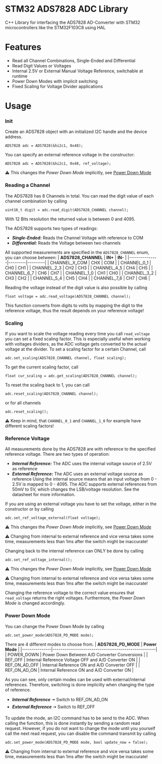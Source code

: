 # STM32 ADS7828 ADC Library
C++ Library for interfacing the ADS7828 AD-Converter with STM32 microcontrollers like the STM32F103C8 using HAL

# Features
- Read all Channel Combinations, Single-Ended and Differential
- Read Digit Values or Voltages
- Internal 2.5V or External Manual Voltage Reference, switchable at runtime
- Power Down Modes with implicit switching
- Fixed Scaling for Voltage Divider applications

# Usage
### Init
Create an ADS7828 object with an initialized I2C handle and the device address.
```
ADS7828 adc = ADS7828(&hi2c1, 0x48);
```
You can specify an external reference voltage in the constructor:
```
ADS7828 adc = ADS7828(&hi2c1, 0x48, ref_voltage);
```
:warning: This changes the *Power Down Mode* implicitly, see [Power Down Mode](#power-down-mode)

### Reading a Channel
The ADS7828 has 8 Channels in total. You can read the digit value of each channel combination by calling 
```
uint16_t digit = adc.read_digit(ADS7828_CHANNEL channel);
```
With 12 Bits resolution the returned value is between 0 and 4095.


The ADS7828 supports two types of readings:
- ***Single-Ended:*** Reads the Channel Voltage with reference to COM
- ***Differential:*** Reads the Voltage between two channels

All supported measurements are specified in the `ADS7828_CHANNEL` enum, you can choose between:
| **ADS7828_CHANNEL**      | **IN+** | **IN-** |
|---------------|---------|---------|
| CHANNEL_X_COM | CHX     | COM     |
| CHANNEL_0_1   | CH0     | CH1     |
| CHANNEL_2_3   | CH2     | CH3     |
| CHANNEL_4_5   | CH4     | CH5     |
| CHANNEL_6_7   | CH6     | CH7     |
| CHANNEL_1_0   | CH1     | CH0     |
| CHANNEL_3_2   | CH3     | CH2     |
| CHANNEL_5_4   | CH5     | CH4     |
| CHANNEL_7_6   | CH7     | CH6     |

Reading the voltage instead of the digit value is also possible by calling
```
float voltage = adc.read_voltage(ADS7828_CHANNEL channel);
```
This function converts from digits to volts by mapping the digit to the reference voltage, thus the result depends on your reference voltage!

### Scaling
If you want to scale the voltage reading every time you call `read_voltage` you can set a fixed scaling factor. This is especially useful when working with voltages dividers, 
as the ADC voltage gets converted to the actual voltage at the divider.
To set a scaling factor for a certain Channel, call
```
adc.set_scaling(ADS7828_CHANNEL channel, float scaling);
```
To get the current scaling factor, call
```
float cur_scaling = adc.get_scaling(ADS7828_CHANNEL channel);
```
To reset the scaling back to 1, you can call 
```
adc.reset_scaling(ADS7828_CHANNEL channel);
```
or for all channels 
```
adc.reset_scaling();
```

:warning: Keep in mind, that `CHANNEL_0_1` and `CHANNEL_1_0` for example have different scaling factors!

### Reference Voltage
All measurements done by the ADS7828 are with reference to the specified reference voltage. There are two types of operation:
- ***Internal Reference:*** The ADC uses the internal voltage source of 2.5V as reference
- ***External Reference:*** The ADC uses an external voltage source as reference
Using the internal source means that an input voltage from 0 - 2.5V is mapped to 0 - 4095.
The ADC supports external references from 50mV to 5V, which changes the LSB/voltage resolution. See the datasheet for more information.

If you are using an external voltage you have to set the voltage, either in the constructor or by calling 
```
adc.set_ref_voltage_external(float voltage);
```
:warning: This changes the *Power Down Mode* implicitly, see [Power Down Mode](#power-down-mode)

:warning: Changing from internal to external reference and vice versa takes some time, measurements less than 1ms after the switch might be inaccurate!

Changing back to the internal reference can ONLY be done by calling 
```
adc.set_ref_voltage_internal();
```
:warning: This changes the *Power Down Mode* implicitly, see [Power Down Mode](#power-down-mode)

:warning: Changing from internal to external reference and vice versa takes some time, measurements less than 1ms after the switch might be inaccurate!

Changing the reference voltage to the correct value ensures that `read_voltage` returns the right voltages. Furthermore, the *Power Down Mode* is changed accordingly. 
### Power Down Mode
You can change the Power Down Mode by calling 
```
adc.set_power_mode(ADS7828_PD_MODE mode);
```
There are 4 different modes to choose from.
| **ADS7828_PD_MODE** | **Power Mode**                                      |
|---------------|-----------------------------------------------------|
| POWER_DOWN    | Power Down Between A/D Converter Conversions        |
| REF_OFF       | Internal Reference Voltage OFF and A/D Converter ON |
| REF_ON_AD_OFF | Internal Reference ON and A/D Converter OFF         |
| REF_ON_AD_ON  | Internal Reference ON and A/D Converter ON          |

As you can see, only certain modes can be used with external/internal references. Therefore, switching is done implicitly when changing the type of reference. 
- ***Internal Reference*** 🠦 Switch to REF_ON_AD_ON
- ***External Reference*** 🠦 Switch to REF_OFF

To update the mode, an I2C command has to be send to the ADC. When calling the function, this is done instantly by sending a random read request. 
However, if you do not want to change the mode until you yourself call the next read request, you can disable the command transmit by calling
```
adc.set_power_mode(ADS7828_PD_MODE mode, bool update_now = false);
```
:warning: Changing from internal to external reference and vice versa takes some time, measurements less than 1ms after the switch might be inaccurate!
